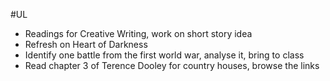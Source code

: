 #UL 
- Readings for Creative Writing, work on short story idea
- Refresh on Heart of Darkness
- Identify one battle from the first world war, analyse it, bring to class
- Read chapter 3 of Terence Dooley for country houses, browse the links